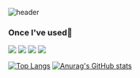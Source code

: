 ![header](https://capsule-render.vercel.app/api?type=wave&color=auto&height=300&section=header&text=hyoyoung-OH&fontSize=90)

 ### Once I've used📖
<img src="https://img.shields.io/badge/JavaScript-F7DF1E?style=flat-square&logo=JavaScript&logoColor=white"/> <img src="https://img.shields.io/badge/CSS3-1572B6?style=flat-square&logo=CSS3&logoColor=white"/> <img src="https://img.shields.io/badge/HTML5-E34F26?style=flat-square&logo=HTML5&logoColor=white"/> <img src="https://img.shields.io/badge/Java-007396?style=flat-square&logo=Java&logoColor=white"/>

[![Top Langs](https://github-readme-stats.vercel.app/api/top-langs/?username=hyoyoung-OH)](https://github.com/lisa4937/github-readme-stats) [![Anurag's GitHub stats](https://github-readme-stats.vercel.app/api?username=hyoyoung-OH)](https://github.com/lisa4397/github-readme-stats)
